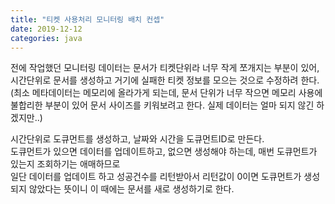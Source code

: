 ```yaml
---
title: "티켓 사용처리 모니터링 배치 컨셉"
date: 2019-12-12
categories: java
---
```


전에 작업했던 모니터링 데이터는 문서가 티켓단위라 너무 작게 쪼개지는 부분이 있어, 시간단위로 문서를 생성하고 거기에 실패한 티켓 정보를 모으는 것으로 수정하려 한다.  
(최소 메타데이터는 메모리에 올라가게 되는데, 문서 단위가 너무 작으면 메모리 사용에 불합리한 부분이 있어 문서 사이즈를 키워보려고 한다. 실제 데이터는 얼마 되지 않긴 하겠지만..)  
  
시간단위로 도큐먼트를 생성하고, 날짜와 시간을 도큐먼트ID로 만든다.  
도큐먼트가 있으면 데이터를 업데이트하고, 없으면 생성해야 하는데, 매번 도큐먼트가 있는지 조회하기는 애매하므로  
일단 데이터를 업데이트 하고 성공건수를 리턴받아서 리턴값이 0이면 도큐먼트가 생성되지 않았다는 뜻이니 이 때에는 문서를 새로 생성하기로 한다.
